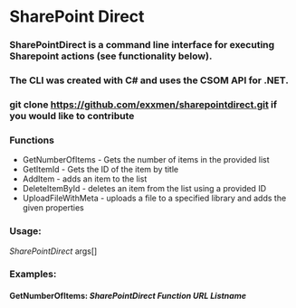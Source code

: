 # SharePoint Direct

### SharePointDirect is a command line interface for executing Sharepoint actions (see functionality below).

### The CLI was created with C# and uses the CSOM API for .NET.

### git clone https://github.com/exxmen/sharepointdirect.git if you would like to contribute

### Functions

* GetNumberOfItems - Gets the number of items in the provided list
* GetItemId - Gets the ID of the item by title
* AddItem - adds an item to the list
* DeleteItemById - deletes an item from the list using a provided ID
* UploadFileWithMeta - uploads a file to a specified library and adds the given properties

### Usage:

*SharePointDirect* args[]

### Examples:

#### GetNumberOfItems: *SharePointDirect Function URL Listname*